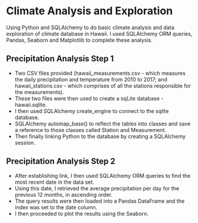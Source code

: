 # Climate Analysis and Exploration
Using Python and SQLAlchemy to do basic climate analysis and data exploration of climate database in Hawaii. I used SQLAlchemy ORM queries, Pandas, Seaborn and Matplotlib to complete these analysis.

## Precipitation Analysis Step 1
 - Two CSV files provided (hawaii_measurements.csv - which measures the daily precipitation and temperature from 2010 to 2017; and hawaii_stations.csv - which comprises of all the stations responsible for the measurements).
 - These two files were then used to create a sqLite database - hawaii.sqlite.
 - I then used SQLAlchemy create_engine to connect to the sqlite database.
 - SQLAlchemy automap_base() to reflect the tables into classes and save a reference to those classes called Station and Measurement.
 - Then finally linking Python to the database by creating a SQLAlchemy session.

## Precipitation Analysis Step 2
- After establishing link, I then used SQLAlchemy ORM queries to find the most recent date in the data set.
- Using this date, I retrieved the average precipitation per day for the previous 12 months, in ascending order.
- The query results were then loaded into a Pandas DataFrame and the index was set to the date column.
- I then proceeded to plot the results using the Seaborn.


